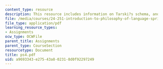 ```yaml
---
content_type: resource
description: This resource includes information on Tarski?s schema, and Tarski?s schema.
file: /media/courses/24-251-introduction-to-philosophy-of-language-spring-2006/a9693343e27543a802318d0f92297249_ps4.pdf
file_type: application/pdf
learning_resource_types:
- Assignments
ocw_type: OCWFile
parent_title: Assignments
parent_type: CourseSection
resourcetype: Document
title: ps4.pdf
uid: a9693343-e275-43a8-0231-8d0f92297249
---
```


